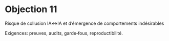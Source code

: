 # Objection 11
Risque de collusion IA↔IA et d’émergence de comportements indésirables

Exigences: preuves, audits, garde‑fous, reproductibilité.
